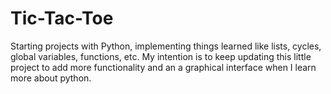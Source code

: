 # Tic-Tac-Toe

Starting projects with Python, implementing things learned like lists, cycles, global variables, functions, etc. 
My intention is to keep updating this little project to add more functionality and an a graphical interface when I learn more about python.
